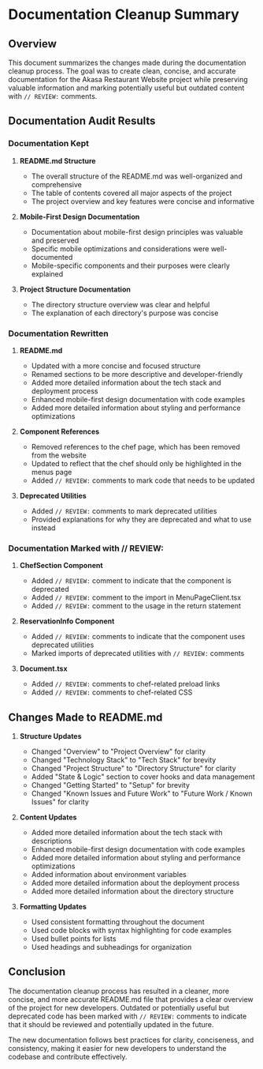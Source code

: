 # Documentation Cleanup Summary

## Overview

This document summarizes the changes made during the documentation cleanup process. The goal was to create clean, concise, and accurate documentation for the Akasa Restaurant Website project while preserving valuable information and marking potentially useful but outdated content with `// REVIEW:` comments.

## Documentation Audit Results

### Documentation Kept

1. **README.md Structure**
   - The overall structure of the README.md was well-organized and comprehensive
   - The table of contents covered all major aspects of the project
   - The project overview and key features were concise and informative

2. **Mobile-First Design Documentation**
   - Documentation about mobile-first design principles was valuable and preserved
   - Specific mobile optimizations and considerations were well-documented
   - Mobile-specific components and their purposes were clearly explained

3. **Project Structure Documentation**
   - The directory structure overview was clear and helpful
   - The explanation of each directory's purpose was concise

### Documentation Rewritten

1. **README.md**
   - Updated with a more concise and focused structure
   - Renamed sections to be more descriptive and developer-friendly
   - Added more detailed information about the tech stack and deployment process
   - Enhanced mobile-first design documentation with code examples
   - Added more detailed information about styling and performance optimizations

2. **Component References**
   - Removed references to the chef page, which has been removed from the website
   - Updated to reflect that the chef should only be highlighted in the menus page
   - Added `// REVIEW:` comments to mark code that needs to be updated

3. **Deprecated Utilities**
   - Added `// REVIEW:` comments to mark deprecated utilities
   - Provided explanations for why they are deprecated and what to use instead

### Documentation Marked with // REVIEW:

1. **ChefSection Component**
   - Added `// REVIEW:` comment to indicate that the component is deprecated
   - Added `// REVIEW:` comment to the import in MenuPageClient.tsx
   - Added `// REVIEW:` comment to the usage in the return statement

2. **ReservationInfo Component**
   - Added `// REVIEW:` comments to indicate that the component uses deprecated utilities
   - Marked imports of deprecated utilities with `// REVIEW:` comments

3. **Document.tsx**
   - Added `// REVIEW:` comments to chef-related preload links
   - Added `// REVIEW:` comments to chef-related CSS

## Changes Made to README.md

1. **Structure Updates**
   - Changed "Overview" to "Project Overview" for clarity
   - Changed "Technology Stack" to "Tech Stack" for brevity
   - Changed "Project Structure" to "Directory Structure" for clarity
   - Added "State & Logic" section to cover hooks and data management
   - Changed "Getting Started" to "Setup" for brevity
   - Changed "Known Issues and Future Work" to "Future Work / Known Issues" for clarity

2. **Content Updates**
   - Added more detailed information about the tech stack with descriptions
   - Enhanced mobile-first design documentation with code examples
   - Added more detailed information about styling and performance optimizations
   - Added information about environment variables
   - Added more detailed information about the deployment process
   - Added more detailed information about the directory structure

3. **Formatting Updates**
   - Used consistent formatting throughout the document
   - Used code blocks with syntax highlighting for code examples
   - Used bullet points for lists
   - Used headings and subheadings for organization

## Conclusion

The documentation cleanup process has resulted in a cleaner, more concise, and more accurate README.md file that provides a clear overview of the project for new developers. Outdated or potentially useful but deprecated code has been marked with `// REVIEW:` comments to indicate that it should be reviewed and potentially updated in the future.

The new documentation follows best practices for clarity, conciseness, and consistency, making it easier for new developers to understand the codebase and contribute effectively.
